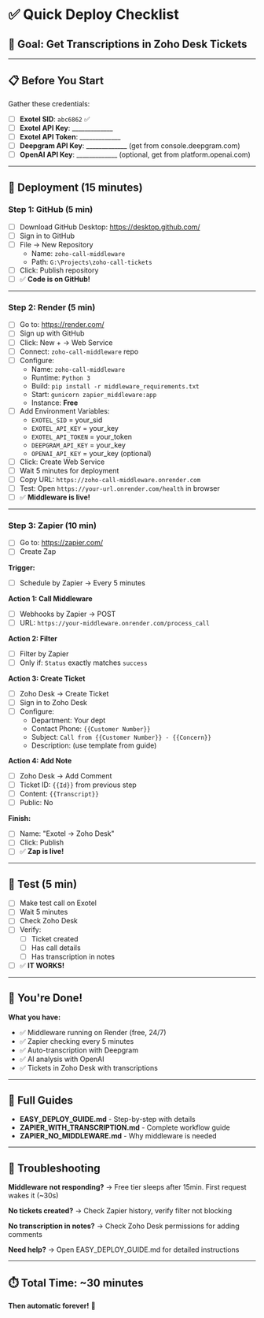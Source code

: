 # ✅ Quick Deploy Checklist

## 🎯 Goal: Get Transcriptions in Zoho Desk Tickets

---

## 📋 Before You Start

Gather these credentials:

- [ ] **Exotel SID**: `abc6862` ✅
- [ ] **Exotel API Key**: _____________
- [ ] **Exotel API Token**: _____________
- [ ] **Deepgram API Key**: _____________ (get from console.deepgram.com)
- [ ] **OpenAI API Key**: _____________ (optional, get from platform.openai.com)

---

## 🚀 Deployment (15 minutes)

### **Step 1: GitHub** (5 min)

- [ ] Download GitHub Desktop: https://desktop.github.com/
- [ ] Sign in to GitHub
- [ ] File → New Repository
  - Name: `zoho-call-middleware`
  - Path: `G:\Projects\zoho-call-tickets`
- [ ] Click: Publish repository
- [ ] ✅ **Code is on GitHub!**

---

### **Step 2: Render** (5 min)

- [ ] Go to: https://render.com/
- [ ] Sign up with GitHub
- [ ] Click: New + → Web Service
- [ ] Connect: `zoho-call-middleware` repo
- [ ] Configure:
  - Name: `zoho-call-middleware`
  - Runtime: `Python 3`
  - Build: `pip install -r middleware_requirements.txt`
  - Start: `gunicorn zapier_middleware:app`
  - Instance: **Free**
- [ ] Add Environment Variables:
  - `EXOTEL_SID` = your_sid
  - `EXOTEL_API_KEY` = your_key
  - `EXOTEL_API_TOKEN` = your_token
  - `DEEPGRAM_API_KEY` = your_key
  - `OPENAI_API_KEY` = your_key (optional)
- [ ] Click: Create Web Service
- [ ] Wait 5 minutes for deployment
- [ ] Copy URL: `https://zoho-call-middleware.onrender.com`
- [ ] Test: Open `https://your-url.onrender.com/health` in browser
- [ ] ✅ **Middleware is live!**

---

### **Step 3: Zapier** (10 min)

- [ ] Go to: https://zapier.com/
- [ ] Create Zap

**Trigger:**
- [ ] Schedule by Zapier → Every 5 minutes

**Action 1: Call Middleware**
- [ ] Webhooks by Zapier → POST
- [ ] URL: `https://your-middleware.onrender.com/process_call`

**Action 2: Filter**
- [ ] Filter by Zapier
- [ ] Only if: `Status` exactly matches `success`

**Action 3: Create Ticket**
- [ ] Zoho Desk → Create Ticket
- [ ] Sign in to Zoho Desk
- [ ] Configure:
  - Department: Your dept
  - Contact Phone: `{{Customer Number}}`
  - Subject: `Call from {{Customer Number}} - {{Concern}}`
  - Description: (use template from guide)

**Action 4: Add Note**
- [ ] Zoho Desk → Add Comment
- [ ] Ticket ID: `{{Id}}` from previous step
- [ ] Content: `{{Transcript}}`
- [ ] Public: No

**Finish:**
- [ ] Name: "Exotel → Zoho Desk"
- [ ] Click: Publish
- [ ] ✅ **Zap is live!**

---

## 🧪 Test (5 min)

- [ ] Make test call on Exotel
- [ ] Wait 5 minutes
- [ ] Check Zoho Desk
- [ ] Verify:
  - [ ] Ticket created
  - [ ] Has call details
  - [ ] Has transcription in notes
- [ ] ✅ **IT WORKS!**

---

## 🎉 You're Done!

**What you have:**
- ✅ Middleware running on Render (free, 24/7)
- ✅ Zapier checking every 5 minutes
- ✅ Auto-transcription with Deepgram
- ✅ AI analysis with OpenAI
- ✅ Tickets in Zoho Desk with transcriptions

---

## 📖 Full Guides

- **EASY_DEPLOY_GUIDE.md** - Step-by-step with details
- **ZAPIER_WITH_TRANSCRIPTION.md** - Complete workflow guide
- **ZAPIER_NO_MIDDLEWARE.md** - Why middleware is needed

---

## 🐛 Troubleshooting

**Middleware not responding?**
→ Free tier sleeps after 15min. First request wakes it (~30s)

**No tickets created?**
→ Check Zapier history, verify filter not blocking

**No transcription in notes?**
→ Check Zoho Desk permissions for adding comments

**Need help?**
→ Open EASY_DEPLOY_GUIDE.md for detailed instructions

---

## ⏱️ Total Time: ~30 minutes

**Then automatic forever!** 🚀

